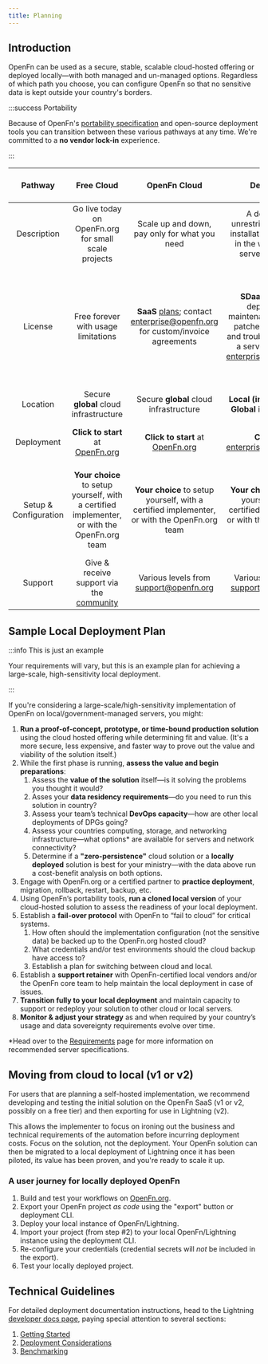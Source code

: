 ```yaml
---
title: Planning
---
```


## Introduction

OpenFn can be used as a secure, stable, scalable cloud-hosted offering or
deployed locally—with both managed and un-managed options. Regardless of which
path you choose, you can configure OpenFn so that no sensitive data is kept
outside your country's borders.

:::success Portability

Because of OpenFn's [portability specification](/documentation/deploy/portability) and open-source
deployment tools you can transition between these various pathways at any time.
We're committed to a **no vendor lock-in** experience.

:::

|        Pathway        |                                             Free Cloud                                            |                                                   OpenFn Cloud                                                    |                                                                Dedicated                                                                |                                                Do-it-yourself (DIY)                                                |
| :-------------------: | :------------------------------------------------------------------------------------------: | :-----------------------------------------------------------------------------------------------------------: | :-------------------------------------------------------------------------------------------------------------------------------------: | :----------------------------------------------------------------------------------------------------------------: |
|      Description      |                     Go live today on OpenFn.org for small scale projects                     |                                 Scale up and down, pay only for what you need                                 |                       A dedicated, unrestricted OpenFn installation anywhere in the world on our servers or yours                       |                                  Deploy and manage your own solutions with OpenFn                                  |
|        License        |                             Free forever with usage limitations                              | **SaaS** [plans](https://www.openfn.org/pricing); contact enterprise@openfn.org for custom/invoice agreements | **SDaaS** includes deployment, maintenance, security patches, upgrades, and troubleshooting as a service; contact enterprise@openfn.org | LGPLv3 means use freely as part of any closed or open-source solution, but make all _derivative_ works open source |
|       Location        |                            Secure **global** cloud infrastructure                            |                                    Secure **global** cloud infrastructure                                     |                                           **Local (in-country)** or **Global** infrastructure                                           |                                                 Wherever you want                                                  |
|      Deployment       |              **Click to start** at [OpenFn.org](https://www.openfn.org/signup)               |                       **Click to start** at [OpenFn.org](https://www.openfn.org/signup)                       |                                                    **Contact** enterprise@openfn.org                                                    |                     Read this docs page and visit our [GitHub](https://www.github.com/OpenFn)                      |
| Setup & Configuration | **Your choice** to setup yourself, with a certified implementer, or with the OpenFn.org team |         **Your choice** to setup yourself, with a certified implementer, or with the OpenFn.org team          |                      **Your choice** to setup yourself, with a certified implementer, or with the OpenFn.org team                       |            **Your choice** to setup yourself, with a certified implementer, or with the OpenFn.org team            |
|        Support        |           Give & receive support via the [community](https://community.openfn.org)           |                                    Various levels from support@openfn.org                                     |                                                 Various levels from support@openfn.org                                                  |                      Give & receive support via the [community](https://community.openfn.org)                      |

## Sample Local Deployment Plan

:::info This is just an example

Your requirements will vary, but this is an example plan for achieving a
large-scale, high-sensitivity local deployment.

:::

If you're considering a large-scale/high-sensitivity implementation of OpenFn on
local/government-managed servers, you might:

1. **Run a proof-of-concept, prototype, or time-bound production solution**
   using the cloud hosted offering while determining fit and value. (It's a more
   secure, less expensive, and faster way to prove out the value and viability
   of the solution itself.)
2. While the first phase is running, **assess the value and begin
   preparations**:
   1. Assess the **value of the solution** itself—is it solving the problems you
      thought it would?
   2. Asses your **data residency requirements**—do you need to run this
      solution in country?
   3. Assess your team’s technical **DevOps capacity**—how are other local
      deployments of DPGs going?
   4. Assess your countries computing, storage, and networking
      infrastructure—what options\* are available for servers and network
      connectivity?
   5. Determine if a **"zero-persistence"** cloud solution or a **locally
      deployed** solution is best for your ministry—with the data above run a
      cost-benefit analysis on both options.
3. Engage with OpenFn.org or a certified partner to **practice deployment**,
   migration, rollback, restart, backup, etc.
4. Using OpenFn’s portability tools, **run a cloned local version** of your
   cloud-hosted solution to assess the readiness of your local deployment.
5. Establish a **fail-over protocol** with OpenFn to “fail to cloud” for
   critical systems.
   1. How often should the implementation configuration (not the sensitive data)
      be backed up to the OpenFn.org hosted cloud?
   2. What credentials and/or test environments should the cloud backup have
      access to?
   3. Establish a plan for switching between cloud and local.
6. Establish a **support retainer** with OpenFn-certified local vendors and/or
   the OpenFn core team to help maintain the local deployment in case of issues.
7. **Transition fully to your local deployment** and maintain capacity to
   support or redeploy your solution to other cloud or local servers.
8. **Monitor & adjust your strategy** as and when required by your country’s
   usage and data sovereignty requirements evolve over time.

\*Head over to the [Requirements](./requirements.md) page for more information
on recommended server specifications.

## Moving from cloud to local (v1 or v2)

For users that are planning a self-hosted implementation, we recommend
developing and testing the initial solution on the OpenFn SaaS (v1 or v2,
possibly on a free tier) and then exporting for use in Lightning (v2).

This allows the implementer to focus on ironing out the business and technical
requirements of the automation before incurring deployment costs. Focus on the
solution, not the deployment. Your OpenFn solution can then be migrated to a
local deployment of Lightning once it has been piloted, its value has been
proven, and you're ready to scale it up.

### A user journey for locally deployed OpenFn

1. Build and test your workflows on [OpenFn.org](https://www.openfn.org).
2. Export your OpenFn project _as code_ using the "export" button or deployment
   CLI.
3. Deploy your local instance of OpenFn/Lightning.
4. Import your project (from step #2) to your local OpenFn/Lightning instance
   using the deployment CLI.
5. Re-configure your credentials (credential secrets will _not_ be included in
   the export).
6. Test your locally deployed project.

## Technical Guidelines

For detailed deployment documentation instructions, head to the Lightning
[developer docs page](https://openfn.github.io/lightning/readme.html), paying
special attention to several sections:

1. [Getting Started](https://openfn.github.io/lightning/readme.html#getting-started)
2. [Deployment Considerations](https://openfn.github.io/lightning/deployment.html)
3. [Benchmarking](https://openfn.github.io/lightning/benchmarking.md.html#run-benchmarking-tests-against-the-demo-webhook)
